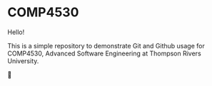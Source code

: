 # COMP4530

Hello!

This is a simple repository to demonstrate Git and Github usage for COMP4530, 
Advanced Software Engineering at Thompson Rivers University.

:cow2:
